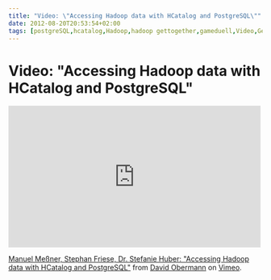```yaml
---
title: "Video: \"Accessing Hadoop data with HCatalog and PostgreSQL\""
date: 2012-08-20T20:53:54+02:00
tags: [postgreSQL,hcatalog,Hadoop,hadoop gettogether,gameduell,Video,Get Together,]
---
```


# Video: "Accessing Hadoop data with HCatalog and PostgreSQL"


<iframe src="http://player.vimeo.com/video/47711091" width="500" height="281" frameborder="0" webkitAllowFullScreen 
mozallowfullscreen allowFullScreen></iframe> <p><a href="http://vimeo.com/47711091">Manuel Meßner, Stephan Friese, Dr. 
Stefanie Huber: "Accessing Hadoop data with HCatalog and PostgreSQL"</a> from <a 
href="http://vimeo.com/user9580525">David Obermann</a> on <a href="http://vimeo.com">Vimeo</a>.</p>
